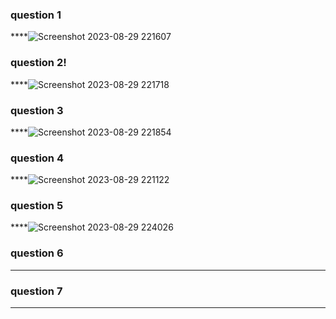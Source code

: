 ### question 1
****![Screenshot 2023-08-29 221607](https://github.com/zoni2004/PF-FALL-23/assets/142867557/4fdeb451-8eb6-4633-a661-22bec34c446e)

### question 2!
****![Screenshot 2023-08-29 221718](https://github.com/zoni2004/PF-FALL-23/assets/142867557/6ef38935-2057-4a80-9b8c-28e370c0f242)

### question 3
****![Screenshot 2023-08-29 221854](https://github.com/zoni2004/PF-FALL-23/assets/142867557/3d601587-750d-4781-b6c7-487bfc26f9f0)

### question 4
****![Screenshot 2023-08-29 221122](https://github.com/zoni2004/PF-FALL-23/assets/142867557/9f85b7eb-850a-4864-b984-ee5bc2fb5f56)

### question 5
****![Screenshot 2023-08-29 224026](https://github.com/zoni2004/PF-FALL-23/assets/142867557/22378050-bf02-4cf5-80a4-19b6478e7f73)

### question 6
****

### question 7
****

